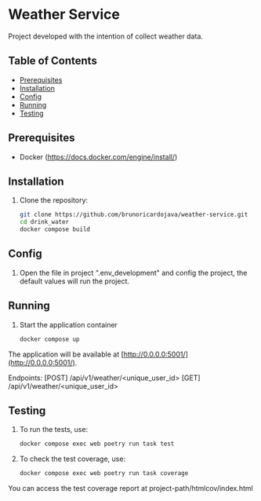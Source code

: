 # Weather Service

Project developed with the intention of collect weather data.

## Table of Contents

- [Prerequisites](#prerequisites)
- [Installation](#installation)
- [Config](#config)
- [Running](#running)
- [Testing](#testing)

## Prerequisites

- Docker (https://docs.docker.com/engine/install/)

## Installation

1. Clone the repository:

    ```bash
    git clone https://github.com/brunoricardojava/weather-service.git
    cd drink_water
    docker compose build
    ```

## Config

1. Open the file in project ".env_development" and config the project, the default values will run the project.

## Running

1. Start the application container

    ```bash
    docker compose up
    ```

The application will be available at [http://0.0.0.0:5001/](http://0.0.0.0:5001/).

Endpoints:
  [POST] /api/v1/weather/<unique_user_id>
  [GET]  /api/v1/weather/<unique_user_id>

## Testing

1. To run the tests, use:

    ```bash
    docker compose exec web poetry run task test
    ```

2. To check the test coverage, use:

    ```bash
    docker compose exec web poetry run task coverage
    ```

You can access the test coverage report at project-path/htmlcov/index.html
